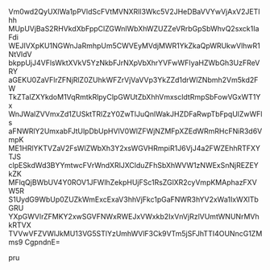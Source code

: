 Vm0wd2QyUXlWa1pPVldScFVtMVNXRll3Wkc5V2JHeDBaVVYwVjAxV2JETlhh
MUpUVjBaS2RHVkdXbFppClZGWnlWbXhWZUZZeVRrbGpSbWhvQ2sxck1IaFdi
WEJIVXpKU1NGWnJaRmhpUm5CWVEyMVdjMWR1YkZkaQpWRUkwVlhwR1NtVldV
bkppUjJ4VFlsWktXVkV5YzNkbFJrNXpVbXhrYVFwWFIyaHZWbGh3UzFReVRY
aGEKU0ZaVFlrZFNjRlZ0ZUhkWFZrVjVaVVp3YkZZd1drWlZNbmh2Vm5kd2FW
TkZTalZXYkdoM1VqRmtkRlpyClpGWUtZbXhhVmxscldtRmpSbFowVGxWT1Yx
WnJWalZVVmxZd1ZUSktTRlZzY0ZwTlJuQnlWakJHZDFaRwpTbFpqUlZwWFls
aFNWRlY2UmxabFJtUlpDbUpHVlV0WlZFWjNZMFpXZEdWRmRHcFNiR3d6VmpK
ME1HRlYKTVZaV2FsWlZWbXh3Y2xsWGVHRmpiR1J6VjJ4a2FWZEhhRTFXYTJS
clpESkdWd3BYYmtwcFVrWndXRlJXClduZFhSbXhWVW1zNWExSnNjREZEYkZK
MFlqQjBWbUV4Y0ROV1JFWlhZekpHUjFSc1RsZGlXR2cyVmpKMAphazFXVW5R
S1UydG9WbUp0ZUZkWmExcExaV3hhVjFkc1pGaFNWR3hYV2xWa1IxWXlTbGRU
YXpGWVlrZFMKY2xwSGVFNWxRWEJxVWxkb2IxVnVjRzlVUmtWNUNrMVhkRTVX
TVVwVFZVWlJkMU13VG5STlYzUmhWVlF3Ck9VTm5jSFJhTTI4OUNncG1ZMms9
CgpndnE=

pru